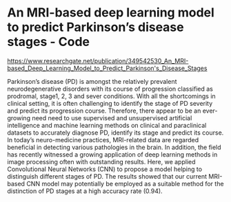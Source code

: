 # An MRI-based deep learning model to predict Parkinson’s disease stages - Code

https://www.researchgate.net/publication/349542530_An_MRI-based_Deep_Learning_Model_to_Predict_Parkinson's_Disease_Stages

Parkinson’s disease (PD) is amongst the relatively prevalent neurodegenerative disorders with its course of progression classified as prodromal, stage1, 2, 3 and sever conditions. With all the shortcomings in clinical setting, it is often challenging to identify the stage of PD severity and predict its progression course. Therefore, there appear to be an ever-growing need need to use supervised and unsupervised artificial intelligence and machine learning methods on clinical and paraclinical datasets to accurately diagnose PD, identify its stage and predict its course. In today’s neuro-medicine practices, MRI-related data are regarded beneficial in detecting various pathologies in the brain. In addition, the field has recently witnessed a growing application of deep learning methods in image processing often with outstanding results. Here, we applied Convolutional Neural Networks (CNN) to propose a model helping to distinguish different stages of PD. The results showed that our current MRI-based CNN model may potentially be employed as a suitable method for the distinction of PD stages at a high accuracy rate (0.94).
